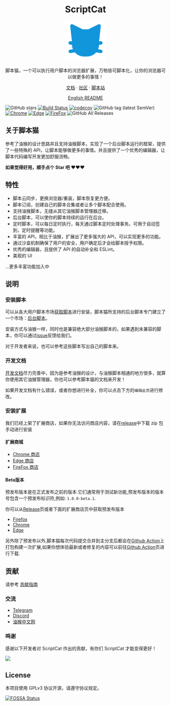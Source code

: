 <h1 align="center">ScriptCat</h1>

<p align="center">
<img src="./src/assets/logo.png"/>
</p>

<p align="center">脚本猫，一个可以执行用户脚本的浏览器扩展，万物皆可脚本化，让你的浏览器可以做更多的事情！</p>

<p align="center">
<a href="https://docs.scriptcat.org/">文档</a> ·
<a href="https://bbs.tampermonkey.net.cn/">社区</a> ·
<a href="https://scriptcat.org/search">脚本站</a>
</p>

<p align="center">
<a href="./README_EN.md">English README</a>
</p>

![GitHub stars](https://img.shields.io/github/stars/scriptscat/scriptcat.svg)
[![Build Status](https://github.com/scriptscat/scriptcat/actions/workflows/build.yaml/badge.svg?branch=main)](https://github.com/scriptscat/scriptcat)
[![codecov](https://codecov.io/gh/scriptscat/scriptcat/branch/main/graph/badge.svg?token=G1A6ZGDQTY)](https://codecov.io/gh/scriptscat/scriptcat)
![GitHub tag (latest SemVer)](https://img.shields.io/github/tag/scriptscat/scriptcat.svg?label=version)
[![Chrome](https://img.shields.io/badge/chrome-sucess-brightgreen?logo=google%20chrome)](https://chrome.google.com/webstore/detail/scriptcat/ndcooeababalnlpkfedmmbbbgkljhpjf)
[![Edge](https://img.shields.io/badge/edge-sucess-brightgreen?logo=microsoft%20edge)](https://microsoftedge.microsoft.com/addons/detail/scriptcat/liilgpjgabokdklappibcjfablkpcekh)
[![FireFox](https://img.shields.io/badge/firefox-sucess-brightgreen?logo=firefox)](https://addons.mozilla.org/zh-CN/firefox/addon/scriptcat/)
![GitHub All Releases](https://img.shields.io/github/downloads/scriptscat/scriptcat/total)

## 关于脚本猫

参考了油猴的设计思路并且支持油猴脚本，实现了一个后台脚本运行的框架，提供了一些特殊的
API，让脚本能够做更多的事情。并且提供了一个优秀的编辑器，让脚本代码编写开发更加舒服流畅。

**如果觉得好用，顺手点个 Star 吧 ❤❤❤**

## 特性

- 脚本云同步，更换浏览器/重装，脚本恢复更方便。
- 脚本订阅，创建自己的脚本合集或者让多个脚本配合使用。
- 支持油猴脚本，无缝从其它油猴脚本管理器迁移。
- 后台脚本，可以使你的脚本持续的运行在后台。
- 定时脚本，可以每日定时执行，每天通过脚本定时处理事务。可用于自动签到，定时提醒等功能。
- 丰富的 API，相比于油猴，扩展出了更多强大的 API，可以实现更多的功能。
- 通过沙盒机制确保了用户的安全，用户确定后才会给脚本授予权限。
- 优秀的编辑器，且提供了 API 的自动补全和 ESLint。
- 美观的 UI

...更多丰富功能加入中

## 说明

### 安装脚本

可以从各大用户脚本市场[获取脚本](https://docs.scriptcat.org/docs/use/#%E8%8E%B7%E5%8F%96%E8%84%9A%E6%9C%AC)进行安装，脚本猫所支持的后台脚本专门建立了一个市场：[后台脚本](https://scriptcat.org/zh-CN/search?script_type=3)。

安装方式与油猴一样，同时也是兼容绝大部分油猴脚本的，如果遇到未兼容的脚本，你可以通过[issue](https://github.com/scriptscat/scriptcat/issues)反馈给我们。

对于开发者来说，也可以参考这些脚本写出自己的脚本来。

### 开发文档

[开发文档](https://docs.scriptcat.org/docs/dev/)尽力完善中，因为是参考油猴的设计，与油猴脚本相通的地方很多，就算你使用其它油猴管理器，你也可以参考脚本猫的文档来开发！

如果开发文档有什么错误，或者你想进行补全，你可以点击下方的`编辑此页`进行修改。

### 安装扩展

我们已经上架了扩展商店，如果你无法访问商店内容，请在[release](https://github.com/scriptscat/scriptcat/releases)中下载
zip 包手动进行安装

#### 扩展商城

- [Chrome 商店](https://chrome.google.com/webstore/detail/scriptcat/ndcooeababalnlpkfedmmbbbgkljhpjf)
- [Edge 商店](https://microsoftedge.microsoft.com/addons/detail/scriptcat/liilgpjgabokdklappibcjfablkpcekh)
- [FireFox 商店](https://addons.mozilla.org/zh-CN/firefox/addon/scriptcat/)

#### Beta版本

预发布版本是在正式发布之前的版本.它们通常用于测试新功能,预发布版本的版本号包含一个预发布标识符,例如:
`1.0.0-beta.1`.

你可以从[Release](https://github.com/scriptscat/scriptcat/releases)页或者下面的扩展商店页中获取预发布版本

- [Firefox](https://addons.mozilla.org/zh-CN/firefox/addon/scriptcat-pre/)
- [Chrome](https://chromewebstore.google.com/detail/%E8%84%9A%E6%9C%AC%E7%8C%AB-beta/jaehimmlecjmebpekkipmpmbpfhdacom?authuser=0&hl=zh-CN)
- [Edge](https://microsoftedge.microsoft.com/addons/detail/%E8%84%9A%E6%9C%AC%E7%8C%AB-beta/nimmbghgpcjmeniofmpdfkofcedcjpfi)

另外除了预发布以外,脚本猫每次代码提交合并到主分支后都会在[Github Action](https://github.com/scriptscat/scriptcat/actions/workflows/build.yaml)上打包构建一次扩展,如果你想体验最新或者修复的内容可以前往[Github Action](https://github.com/scriptscat/scriptcat/actions/workflows/build.yaml)页进行下载.

## 贡献

请参考 [贡献指南](./CONTRIBUTING.md)

### 交流

- [Telegram](https://t.me/scriptscat)
- [Discord](https://discord.gg/JF76nHCCM7)
- [油猴中文网](https://bbs.tampermonkey.net.cn/)

### 鸣谢

感谢以下开发者对 ScriptCat 作出的贡献，有你们 ScriptCat 才能变得更好！

<a href="https://github.com/scriptscat/scriptcat/graphs/contributors">
  <img src="https://contrib.rocks/image?repo=scriptscat/scriptcat&max=1000" />
</a>

## License

本项目使用 GPLv3 协议开源，请遵守协议规定。

[![FOSSA Status](https://app.fossa.com/api/projects/git%2Bgithub.com%2Fscriptscat%2Fscriptcat.svg?type=large)](https://app.fossa.com/projects/git%2Bgithub.com%2Fscriptscat%2Fscriptcat?ref=badge_large)
